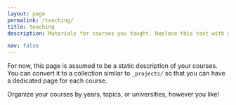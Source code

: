 ```yaml
---
layout: page
permalink: /teaching/
title: teaching
description: Materials for courses you taught. Replace this text with your description.

nav: false
---
```


For now, this page is assumed to be a static description of your courses. You can convert it to a collection similar to `_projects/` so that you can have a dedicated page for each course.

Organize your courses by years, topics, or universities, however you like!

